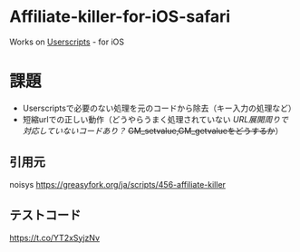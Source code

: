 # Affiliate-killer-for-iOS-safari
Works on [Userscripts](https://apps.apple.com/jp/app/userscripts/id1463298887) - for iOS  
  
# 課題
- Userscriptsで必要のない処理を元のコードから除去（キー入力の処理など）
- 短縮urlでの正しい動作（どうやらうまく処理されていない *URL展開周りで対応していないコードあり？* ~~GM_setvalue,GM_getvalueをどうするか~~）

## 引用元
noisys https://greasyfork.org/ja/scripts/456-affiliate-killer

## テストコード
https://t.co/YT2xSyjzNv
